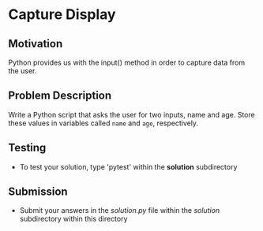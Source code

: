 # Capture Display

## Motivation
Python provides us with the input() method in order to capture data from the user.

## Problem Description
Write a Python script that asks the user for two inputs, name and age. Store these values in variables called `name` and `age`, respectively.

## Testing
* To test your solution, type 'pytest' within the **solution** subdirectory

## Submission
* Submit your answers in the *solution.py* file within the *solution* subdirectory within this directory
